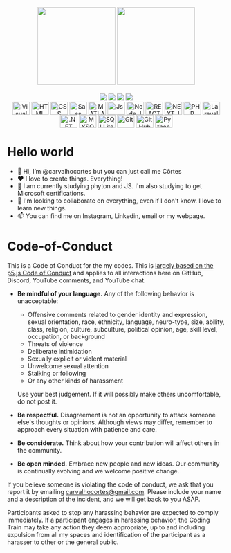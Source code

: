 <div align="center">
  <img height="180em" src="https://github-readme-stats.vercel.app/api?username=carvalhocortes&show_icons=true&include_all_commits=true&count_private=true"/>
  <img height="180em" src="https://github-readme-stats.vercel.app/api/top-langs/?username=carvalhocortes&layout=compact&langs_count=7"/>
</div><br>
<div align="center">
  <a href="https://www.linkedin.com/in/carvalhocortes" target="_blank"><img src="https://img.shields.io/badge/-LinkedIn-%230A66C2?style=for-the-badge&logo=linkedin&logoColor=white" target="_blank"></a>   
   <a href="https://www.carvalhocortes.com.br" target="_blank"><img src="https://img.shields.io/badge/-CarvalhoCortes.com.br-%230076D6?style=for-the-badge&logoColor=white&logo=internetexplorer" target="_blank"></a> 
  <a href = "mailto:carvalhocortes@gmail.com"><img src="https://img.shields.io/badge/-Gmail-%23EA4335?style=for-the-badge&logo=gmail&logoColor=white" target="_blank"></a>
   <a href="https://instagram.com/carvalhocortes/" target="_blank"><img src="https://img.shields.io/badge/-Instagram-%23E4405F?style=for-the-badge&logo=instagram&logoColor=white" target="_blank"></a>
</div>
<div style="display: inline_block" align="center">
  <img align="center" alt="Visual Studio Code" height="30" width="40" src="https://cdn.jsdelivr.net/gh/devicons/devicon/icons/visualstudio/visualstudio-plain.svg" />
  <img align="center" alt="HTML" height="30" width="40" src="https://cdn.jsdelivr.net/gh/devicons/devicon/icons/html5/html5-original.svg" /> 
  <img align="center" alt="CSS" height="30" width="40" src="https://cdn.jsdelivr.net/gh/devicons/devicon/icons/css3/css3-original.svg" />        
  <img align="center" alt="Sass" height="30" width="40" src="https://cdn.jsdelivr.net/gh/devicons/devicon/icons/sass/sass-original.svg" />
  
  <img align="center" alt="MATLAB" height="30" width="40" src="https://cdn.jsdelivr.net/gh/devicons/devicon/icons/matlab/matlab-original.svg" />
  <img align="center" alt="Js" height="30" width="40" src="https://cdn.jsdelivr.net/gh/devicons/devicon/icons/javascript/javascript-plain.svg" />
  <img align="center" alt="Node.JS" height="30" width="40" src="https://cdn.jsdelivr.net/gh/devicons/devicon/icons/nodejs/nodejs-original-wordmark.svg" />
  <img align="center" alt="REACT" height="30" width="40" src="https://cdn.jsdelivr.net/gh/devicons/devicon/icons/react/react-original.svg" />
          
  <img align="center" alt="NEXT.JS" height="30" width="40" src="https://cdn.jsdelivr.net/gh/devicons/devicon/icons/nextjs/nextjs-original-wordmark.svg" />
  <img align="center" alt="PHP" height="30" width="40" src="https://cdn.jsdelivr.net/gh/devicons/devicon/icons/php/php-plain.svg" />    
  <img align="center" alt="Laravel" height="30" width="40" src="https://cdn.jsdelivr.net/gh/devicons/devicon/icons/laravel/laravel-plain-wordmark.svg" />
  <img align="center" alt=".NET" height="30" width="40" src="https://cdn.jsdelivr.net/gh/devicons/devicon/icons/dot-net/dot-net-original.svg" />
  <img align="center" alt="MYSQL" height="30" width="40" src="https://cdn.jsdelivr.net/gh/devicons/devicon/icons/mysql/mysql-original.svg" />
  <img align="center" alt="SQLLite" height="30" width="40"  src="https://cdn.jsdelivr.net/gh/devicons/devicon/icons/sqlite/sqlite-original.svg" />
  <img align="center" alt="Git" height="30" width="40" src="https://cdn.jsdelivr.net/gh/devicons/devicon/icons/git/git-original.svg" />        
  <img align="center" alt="GitHub" height="30" width="40" src="https://cdn.jsdelivr.net/gh/devicons/devicon/icons/github/github-original.svg" />        
  <img align="center" alt="Python" height="30" width="40" src="https://cdn.jsdelivr.net/gh/devicons/devicon/icons/arduino/arduino-original.svg" />
          
</div>
 
# Hello world

- 👋 Hi, I’m @carvalhocortes but you can just call me Côrtes
- ❤️ I love to create things. Everything!
- 🌱 I am currently studying phyton and JS. I'm also studying to get Microsoft certifications.
- 💞️ I'm looking to collaborate on everything, even if I don't know. I love to learn new things.
- 📫 You can find me on Instagram, Linkedin, email or my webpage. 

# Code-of-Conduct

This is a Code of Conduct for the my codes. This is [largely based on the p5.js Code of Conduct](https://github.com/processing/p5.js/blob/main/CODE_OF_CONDUCT.md) and applies to all interactions here on GitHub, Discord, YouTube comments, and YouTube chat.

* **Be mindful of your language.** Any of the following behavior is unacceptable: 
  * Offensive comments related to gender identity and expression, sexual orientation, race, ethnicity, language, neuro-type, size, ability, class, religion, culture, subculture, political opinion, age, skill level, occupation, or background
  * Threats of violence
  * Deliberate intimidation
  * Sexually explicit or violent material
  * Unwelcome sexual attention
  * Stalking or following
  * Or any other kinds of harassment

  Use your best judgement. If it will possibly make others uncomfortable, do not post it.

* **Be respectful.** Disagreement is not an opportunity to attack someone else's thoughts or opinions. Although views may differ, remember to approach every situation with patience and care. 
* **Be considerate.** Think about how your contribution will affect others in the community. 
* **Be open minded.** Embrace new people and new ideas. Our community is continually evolving and we welcome positive change.

If you believe someone is violating the code of conduct, we ask that you report it by emailing [carvalhocortes@gmail.com](mailto:carvalhocortes@gmail.com). Please include your name and a description of the incident, and we will get back to you ASAP.

Participants asked to stop any harassing behavior are expected to comply immediately. If a participant engages in harassing behavior, the Coding Train may take any action they deem appropriate, up to and including expulsion from all my spaces and identification of the participant as a harasser to other or the general public. 
